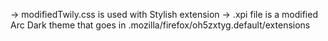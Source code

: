 -> modifiedTwily.css is used with Stylish extension
-> .xpi file is a modified Arc Dark theme that goes in .mozilla/firefox/oh5zxtyg.default/extensions

